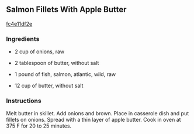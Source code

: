## Salmon Fillets With Apple Butter

[fc4e11df2e](http://www.food.com/recipe/salmon-fillets-with-apple-butter-297711)

### Ingredients

 - 2 cup of onions, raw

 - 2 tablespoon of butter, without salt

 - 1 pound of fish, salmon, atlantic, wild, raw

 - 12 cup of butter, without salt

### Instructions

Melt butter in skillet. Add onions and brown. Place in casserole dish and put fillets on onions. Spread with a thin layer of apple butter. Cook in oven at 375 F for 20 to 25 minutes.